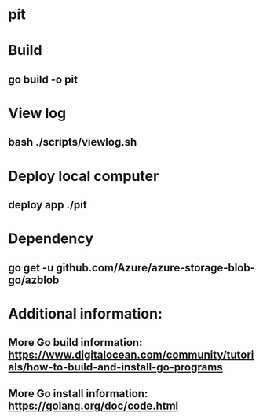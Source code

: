 # pit

# Build
## go build -o pit

# View log
## bash ./scripts/viewlog.sh

# Deploy local computer
## deploy app ./pit

# Dependency
## go get -u github.com/Azure/azure-storage-blob-go/azblob

# Additional information:
## More Go build information: https://www.digitalocean.com/community/tutorials/how-to-build-and-install-go-programs
## More Go install information: https://golang.org/doc/code.html 